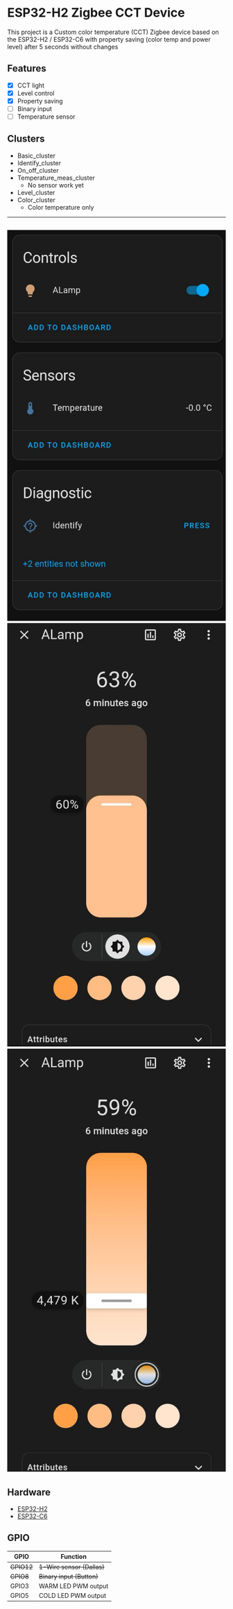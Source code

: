 # ESP32-H2 Zigbee CCT Device

This project is a Custom color temperature (CCT) Zigbee device based on the ESP32-H2 / ESP32-C6
with property saving (color temp and power level) after 5 seconds without changes

## Features

- [x] CCT light
- [x] Level control
- [x] Property saving
- [ ] Binary input
- [ ] Temperature sensor

 ## Clusters

 * Basic_cluster
 * Identify_cluster
 * On_off_cluster
 * Temperature_meas_cluster
   - No sensor work yet
 * Level_cluster
 * Color_cluster
   - Color temperature only



--------

![Base view](images/image1.png) ![Power control](images/image2.png)![Color temp control](images/image3.png)
-------
## Hardware

- [ESP32-H2](https://www.espressif.com/en/products/socs/esp32-h2)
- [ESP32-C6](https://www.espressif.com/en/products/socs/esp32-c6)




## GPIO

| GPIO   | Function              |
| ------ | --------------------- |
| ~~GPIO12~~ | ~~1-Wire sensor (Dallas)~~ |
| ~~GPIO8~~ | ~~Binary input (Button)~~ |
| GPIO3 | WARM LED PWM output |
| GPIO5 | COLD LED PWM output |

